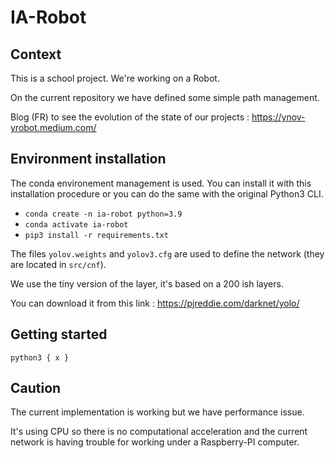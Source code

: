 # IA-Robot

## Context

This is a school project. We're working on a Robot.

On the current repository we have defined some simple path management.

Blog (FR) to see the evolution of the state of our projects : https://ynov-yrobot.medium.com/

## Environment installation
The conda environement management is used. You can install it with this installation procedure or you can do the same with the original Python3 CLI.

- `conda create -n ia-robot python=3.9`
- `conda activate ia-robot`
- `pip3 install -r requirements.txt`

The files `yolov.weights` and `yolov3.cfg` are used to define the network (they are located in `src/cnf`).

We use the tiny version of the layer, it's based on a 200 ish layers.

You can download it from this link : https://pjreddie.com/darknet/yolo/ 

## Getting started

`python3 { x }`

## Caution

The current implementation is working but we have performance issue.

It's using CPU so there is no computational acceleration and the current network is having trouble for working under a Raspberry-PI computer.
